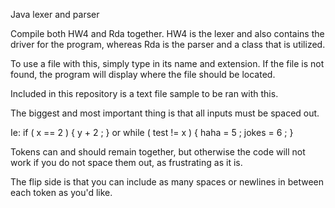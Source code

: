 Java lexer and parser

Compile both HW4 and Rda together. HW4 is the lexer and also contains the driver for the program, whereas Rda is the parser and a class that is utilized.

To use a file with this, simply type in its name and extension. If the file is not found, the program will display where the file should be located.

Included in this repository is a text file sample to be ran with this.

The biggest and most important thing is that all inputs must be spaced out.

Ie: if ( x == 2 ) { y + 2 ; } or while ( test != x ) { haha = 5 ; jokes = 6 ; }

Tokens can and should remain together, but otherwise the code will not work if you do not space them out, as frustrating as it is.

The flip side is that you can include as many spaces or newlines in between each token as you'd like.
